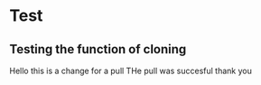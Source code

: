# Test
## Testing the function of cloning
Hello this is a change for a pull
THe pull was succesful thank you
 
